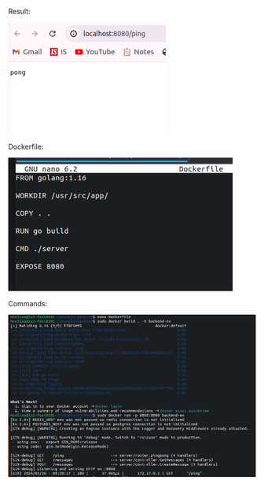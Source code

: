 Result:

![alt text](image-19.png)

Dockerfile:

![alt text](image-20.png)

Commands:

![alt text](image-21.png)